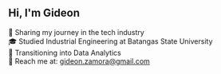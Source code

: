 ## Hi, I'm Gideon

🌳 Sharing my journey in the tech industry<br/>
🎓 Studied Industrial Engineering at Batangas State University<br/>
🚀 Transitioning into Data Analytics<br/>
💌 Reach me at: gideon.zamora@gmail.com<br/>
